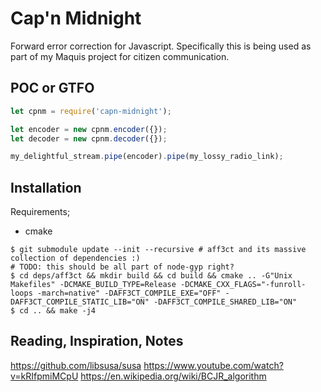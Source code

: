 Cap'n Midnight
===

Forward error correction for Javascript. Specifically this is being used as part of my Maquis project for citizen communication.

POC or GTFO
---

```javascript
let cpnm = require('capn-midnight');

let encoder = new cpnm.encoder({});
let decoder = new cpnm.decoder({});

my_delightful_stream.pipe(encoder).pipe(my_lossy_radio_link);
```

Installation
---

Requirements;
 - cmake

```
$ git submodule update --init --recursive # aff3ct and its massive collection of dependencies :)
# TODO: this should be all part of node-gyp right?
$ cd deps/aff3ct && mkdir build && cd build && cmake .. -G"Unix Makefiles" -DCMAKE_BUILD_TYPE=Release -DCMAKE_CXX_FLAGS="-funroll-loops -march=native" -DAFF3CT_COMPILE_EXE="OFF" -DAFF3CT_COMPILE_STATIC_LIB="ON" -DAFF3CT_COMPILE_SHARED_LIB="ON"
$ cd .. && make -j4
```

Reading, Inspiration, Notes
---
https://github.com/libsusa/susa
https://www.youtube.com/watch?v=kRIfpmiMCpU
https://en.wikipedia.org/wiki/BCJR_algorithm
